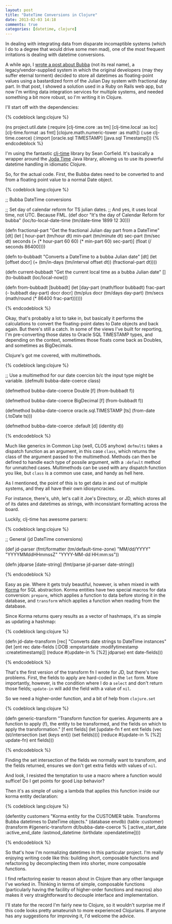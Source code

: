 ```yaml
---
layout: post
title: "DateTime Conversions in Clojure"
date: 2013-02-03 14:18
comments: true
categories: [datetime, clojure]
---
```


In dealing with integrating data from disparate incomaptible systems (which I do to a degree that would drive some men mad), one of the most frequent irritations is dealing with datetime conversions.

A while ago, I [wrote a post about Bubba](http://decomplecting.org/blog/2012/08/03/legacy-systems-on-rails-part-2/) (not its real name), a legacy/vendor-supplied system in which the original developers (may they suffer eternal torment) decided to store all datetimes as floating-point values using a bastardized form of the Julian Day system with fractional day part. In that post, I showed a solution used in a Ruby on Rails web app, but now I'm writing data integration services for multiple systems, and needed something a bit more robust, so I'm writing it in Clojure. 

I'll start off with the dependencies:


{% codeblock lang:clojure %}

(ns project.util.date
  (:require [clj-time.core :as tm]
            [clj-time.local :as loc]
            [clj-time.format :as fmt]
            [clojure.math.numeric-tower :as math])
  (:use clj-time.coerce)
  (:import [oracle.sql TIMESTAMP]
           [java.sql Timestamp]))
{% endcodeblock %}

I'm using the fantastic [clj-time](https://github.com/seancorfield/clj-time) library by Sean Corfield. It's basically a wrapper around the [Joda Time](http://joda-time.sourceforge.net/) Java library, allowing us to use its powerful datetime handling in idiomatic Clojure.

So, for the actual code. First, the Bubba dates need to be converted to and from a floating point value to a normal Date object.

<!-- more -->

{% codeblock lang:clojure %}

;; Bubba DateTime conversions

;; Set day of calendar reform for TS julian dates.
;; And yes, it uses local time, not UTC. Because FML.
(def docr
  "It's the day of Calendar Reform for bubba"
  (loc/to-local-date-time (tm/date-time 1899 12 30)))


(defn fractional-part 
  "Get the fractional Julian day part from a DateTime"
  [dt]
  (let [
    hour-part (tm/hour dt)
    min-part  (tm/minute dt)
    sec-part  (tm/sec dt)
    seconds (+ (* hour-part 60 60) (* min-part 60) sec-part)]
    (float (/ seconds 86400))))

(defn to-bubbadt 
  "Converts a DateTime to a bubba Julian date"
  [dt]
  (let [offset docr]
    (+ 
      (tm/in-days
        (tm/interval offset dt))
      (fractional-part dt))))

(defn current-bubbadt 
  "Get the current local time as a bubba Julian date"
  []
  (to-bubbadt (loc/local-now)))

(defn from-bubbadt [bubbadt]
  (let [day-part (math/floor bubbadt)
        frac-part (- bubbadt day-part)
        docr docr]
    (tm/plus docr (tm/days day-part) (tm/secs (math/round (* 86400 frac-part))))))

{% endcodeblock %}

Okay, that's probably a lot to take in, but basically it performs the calculations to convert the floating-point dates to Date objects and back again. But there's still a catch. In some of the views I've built for reporting, I'm pre-converting those dates to Oracle SQL TIMESTAMP types, and depending on the context, sometimes those floats come back as Doubles, and sometimes as BigDecimals. 

Clojure's got me covered, with multimethods.

{% codeblock lang:clojure %}

;; Use a multimethod for our date coercion b/c the input type might be variable.
(defmulti bubba-date-coerce class)

(defmethod bubba-date-coerce Double [f]
  (from-bubbadt f))

(defmethod bubba-date-coerce BigDecimal [f]
  (from-bubbadt f))

(defmethod bubba-date-coerce oracle.sql.TIMESTAMP [ts]
  (from-date (.toDate ts)))

(defmethod bubba-date-coerce :default [d]
  (identity d))

 {% endcodeblock %}

 Much like generics in Common Lisp (well, CLOS anyhow) `defmulti` takes a dispatch function as an argument, in this case `class`, which returns the class of the argument passed to the multimethod. Methods can then be defined to handle each type of possile argument, with a `:default` method for unmatched cases. Multimethods can be used with any dispatch function you like, but `class` is a common use case, and handy as hell here.

 As I mentioned, the point of this is to get data in and out of multiple systems, and they all have their own idiosyncracies.

 For instance, there's, uhh, let's call it Joe's Directory, or JD, which stores all of its dates and datetimes as strings, with inconsistant formatting across the board. 

 Luckily, clj-time has awesome parsers:

 {% codeblock lang:clojure %}

 ;; General (jd DateTime conversions)

(def jd-parser 
  (fmt/formatter (tm/default-time-zone) "MM/dd/YYYY" "YYYYMMddHHmmssZ" "YYYY-MM-dd HH:mm:ss"))

(defn jdparse [date-string]
  (fmt/parse jd-parser date-string))



{% endcodeblock %}

Easy as pie. Where it gets truly beautiful, however, is when mixed in with [Korma](http://sqlkorma.com/) for SQL abstraction. Korma entities have two special macros for data conversion: `prepare`, which applies a function to data before storing it in the database, and `transform` which applies a function when reading from the database.

Since Korma returns query results as a vector of hashmaps, it's as simple as updating a hashmap:

{% codeblock lang:clojure %}

(defn jd-date-transform [rec]
  "Converts date strings to DateTime instances"
  (let [ent rec
        date-fields [:DOB :empstartdate :modifytimestamp :createtimestamp]]
    (reduce #(update-in % [%2] jdparse) ent date-fields)))

{% endcodeblock %}

That's the first version of the transform fn I wrote for JD, but there's two problems. First, the fields to apply are hard-coded in the `let` form. More importantly, however, is the condition where I do a `select` and don't return those fields; `update-in` will add the field with a value of `nil`.

So we need a higher-order function, and a bit of help from `clojure.set`

{% codeblock lang:clojure %}

(defn generic-transform
  "Transform function for queries. Arguments are a function to apply (f),
   the entity to be transformed, and the fields on which to apply the transformation."
  [f ent fields]
  (let [update-fn f
        ent ent 
        fields (vec (st/intersection (set (keys ent)) (set fields)))]
    (reduce #(update-in % [%2] update-fn) ent fields)))

{% endcodeblock %}

Finding the set intersection of the fields we normally want to transform, and the fields returned, ensures we don't get extra fields with values of `nil`.

And look, I resisted the temptation to use a macro where a function would suffice! Do I get points for good Lisp behavior?

Then it's as simple of using a lambda that applies this function inside our korma entity declaration:

{% codeblock lang:clojure %}

(defentity customers
  "Korma entity for the CUSTOMER table. Transforms Bubba datetimes to DateTime objects."
  (database envdb)
  (table :customer)
  (transform #(generic-transform dt/bubba-date-coerce % [:active_start_date 
                                                       :active_end_date 
                                                       :lastmod_datetime 
                                                       :birthdate 
                                                       :opendatetime])))

{% endcodeblock %}



So that's how I'm normalizing datetimes in this particular project. I'm really enjoying writing code like this: building short, composable functions and refactoring by decomplecting them into shorter, more composable functions. 

I find refactoring easier to reason about in Clojure than any other language I've worked in. Thinking in terms of simple, composable functions (particularly having the facility of higher-order functions and macros) also makes it very straightforward to decouple interface and implementation.

I'll state for the record I'm fairly new to Clojure, so it wouldn't surprise me if this code looks pretty amateurish to more experienced Clojurians. If anyone has any suggestions for improving it, I'd welcome the advice.